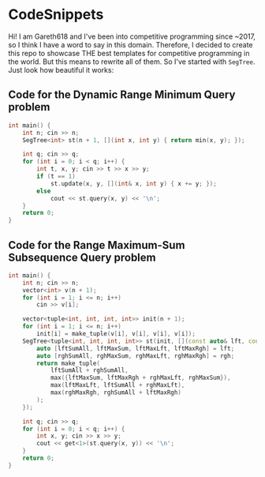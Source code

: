 # CodeSnippets

Hi! I am Gareth618 and I've been into competitive programming since ~2017, so I think I have a word to say in this domain. Therefore, I decided to create this repo to showcase THE best templates for competitive programming in the world. But this means to rewrite all of them. So I've started with `SegTree`. Just look how beautiful it works:

## Code for the **Dynamic Range Minimum Query** problem
```cpp
int main() {
    int n; cin >> n;
    SegTree<int> st(n + 1, [](int x, int y) { return min(x, y); });

    int q; cin >> q;
    for (int i = 0; i < q; i++) {
        int t, x, y; cin >> t >> x >> y;
        if (t == 1)
            st.update(x, y, [](int& x, int y) { x += y; });
        else
            cout << st.query(x, y) << '\n';
    }
    return 0;
}
```

## Code for the **Range Maximum-Sum Subsequence Query** problem
```cpp
int main() {
    int n; cin >> n;
    vector<int> v(n + 1);
    for (int i = 1; i <= n; i++)
        cin >> v[i];

    vector<tuple<int, int, int, int>> init(n + 1);
    for (int i = 1; i <= n; i++)
        init[i] = make_tuple(v[i], v[i], v[i], v[i]);
    SegTree<tuple<int, int, int, int>> st(init, [](const auto& lft, const auto& rgh) {
        auto [lftSumAll, lftMaxSum, lftMaxLft, lftMaxRgh] = lft;
        auto [rghSumAll, rghMaxSum, rghMaxLft, rghMaxRgh] = rgh;
        return make_tuple(
            lftSumAll + rghSumAll,
            max({lftMaxSum, lftMaxRgh + rghMaxLft, rghMaxSum}),
            max(lftMaxLft, lftSumAll + rghMaxLft),
            max(rghMaxRgh, rghSumAll + lftMaxRgh)
        );
    });

    int q; cin >> q;
    for (int i = 0; i < q; i++) {
        int x, y; cin >> x >> y;
        cout << get<1>(st.query(x, y)) << '\n';
    }
    return 0;
}
```
